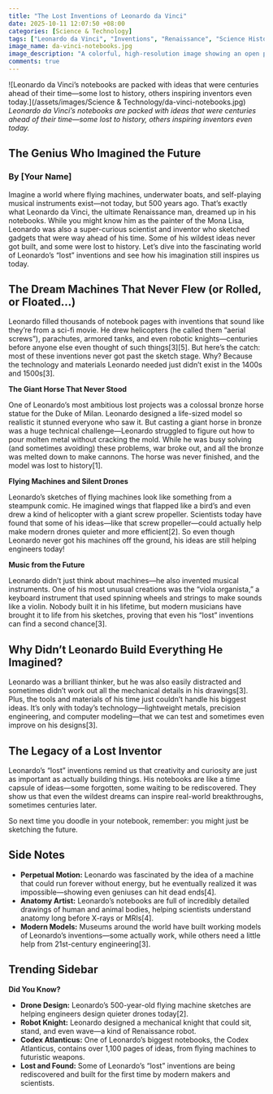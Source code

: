 ```yaml
---
title: "The Lost Inventions of Leonardo da Vinci"
date: 2025-10-11 12:07:50 +08:00
categories: [Science & Technology]
tags: ["Leonardo da Vinci", "Inventions", "Renaissance", "Science History", "Engineering", "Teen Science"]
image_name: da-vinci-notebooks.jpg
image_description: "A colorful, high-resolution image showing an open page from one of Leonardo da Vinci’s notebooks, filled with detailed sketches of flying machines, gears, and anatomical drawings. The background features a mix of Renaissance art tools and modern tech gadgets, highlighting the bridge between past and future."
comments: true
---
```



![Leonardo da Vinci’s notebooks are packed with ideas that were centuries ahead of their time—some lost to history, others inspiring inventors even today.](/assets/images/Science & Technology/da-vinci-notebooks.jpg)
*Leonardo da Vinci’s notebooks are packed with ideas that were centuries ahead of their time—some lost to history, others inspiring inventors even today.*

<!-- Image Description: A colorful, high-resolution image showing an open page from one of Leonardo da Vinci’s notebooks, filled with detailed sketches of flying machines, gears, and anatomical drawings. The background features a mix of Renaissance art tools and modern tech gadgets, highlighting the bridge between past and future. -->


## The Genius Who Imagined the Future

### By [Your Name]

Imagine a world where flying machines, underwater boats, and self-playing musical instruments exist—not today, but 500 years ago. That’s exactly what Leonardo da Vinci, the ultimate Renaissance man, dreamed up in his notebooks. While you might know him as the painter of the Mona Lisa, Leonardo was also a super-curious scientist and inventor who sketched gadgets that were way ahead of his time. Some of his wildest ideas never got built, and some were lost to history. Let’s dive into the fascinating world of Leonardo’s “lost” inventions and see how his imagination still inspires us today.

## The Dream Machines That Never Flew (or Rolled, or Floated…)

Leonardo filled thousands of notebook pages with inventions that sound like they’re from a sci-fi movie. He drew helicopters (he called them “aerial screws”), parachutes, armored tanks, and even robotic knights—centuries before anyone else even thought of such things[3][5]. But here’s the catch: most of these inventions never got past the sketch stage. Why? Because the technology and materials Leonardo needed just didn’t exist in the 1400s and 1500s[3].

**The Giant Horse That Never Stood**

One of Leonardo’s most ambitious lost projects was a colossal bronze horse statue for the Duke of Milan. Leonardo designed a life-sized model so realistic it stunned everyone who saw it. But casting a giant horse in bronze was a huge technical challenge—Leonardo struggled to figure out how to pour molten metal without cracking the mold. While he was busy solving (and sometimes avoiding) these problems, war broke out, and all the bronze was melted down to make cannons. The horse was never finished, and the model was lost to history[1].

**Flying Machines and Silent Drones**

Leonardo’s sketches of flying machines look like something from a steampunk comic. He imagined wings that flapped like a bird’s and even drew a kind of helicopter with a giant screw propeller. Scientists today have found that some of his ideas—like that screw propeller—could actually help make modern drones quieter and more efficient[2]. So even though Leonardo never got his machines off the ground, his ideas are still helping engineers today!

**Music from the Future**

Leonardo didn’t just think about machines—he also invented musical instruments. One of his most unusual creations was the “viola organista,” a keyboard instrument that used spinning wheels and strings to make sounds like a violin. Nobody built it in his lifetime, but modern musicians have brought it to life from his sketches, proving that even his “lost” inventions can find a second chance[3].

## Why Didn’t Leonardo Build Everything He Imagined?

Leonardo was a brilliant thinker, but he was also easily distracted and sometimes didn’t work out all the mechanical details in his drawings[3]. Plus, the tools and materials of his time just couldn’t handle his biggest ideas. It’s only with today’s technology—lightweight metals, precision engineering, and computer modeling—that we can test and sometimes even improve on his designs[3].

## The Legacy of a Lost Inventor

Leonardo’s “lost” inventions remind us that creativity and curiosity are just as important as actually building things. His notebooks are like a time capsule of ideas—some forgotten, some waiting to be rediscovered. They show us that even the wildest dreams can inspire real-world breakthroughs, sometimes centuries later.

So next time you doodle in your notebook, remember: you might just be sketching the future.

## Side Notes

- **Perpetual Motion:** Leonardo was fascinated by the idea of a machine that could run forever without energy, but he eventually realized it was impossible—showing even geniuses can hit dead ends[4].
- **Anatomy Artist:** Leonardo’s notebooks are full of incredibly detailed drawings of human and animal bodies, helping scientists understand anatomy long before X-rays or MRIs[4].
- **Modern Models:** Museums around the world have built working models of Leonardo’s inventions—some actually work, while others need a little help from 21st-century engineering[3].

## Trending Sidebar

**Did You Know?**

- **Drone Design:** Leonardo’s 500-year-old flying machine sketches are helping engineers design quieter drones today[2].
- **Robot Knight:** Leonardo designed a mechanical knight that could sit, stand, and even wave—a kind of Renaissance robot.
- **Codex Atlanticus:** One of Leonardo’s biggest notebooks, the Codex Atlanticus, contains over 1,100 pages of ideas, from flying machines to futuristic weapons.
- **Lost and Found:** Some of Leonardo’s “lost” inventions are being rediscovered and built for the first time by modern makers and scientists.
